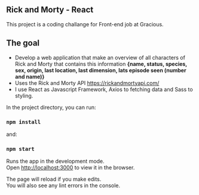 ## Rick and Morty - React

This project is a coding challange for Front-end job at Gracious.

## The goal 

- Develop a web application that make an overview of all characters of Rick and Morty that contains this information **{name, status, species, sex, origin, last location, last dimension, lats episode seen (number and name)}**
- Uses the Rick and Morty API https://rickandmortyapi.com/
- I use React as Javascript Framework, Axios to fetching data and Sass to styling. 

In the project directory, you can run:

### `npm install`

and:

### `npm start`

Runs the app in the development mode.<br />
Open [http://localhost:3000](http://localhost:3000) to view it in the browser.

The page will reload if you make edits.<br />
You will also see any lint errors in the console.
